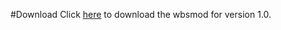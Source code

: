 #Download
Click [here](https://github.com/ManagerSuite/UserManager/blob/release/UserManager.wbsmod?raw=true) to download the wbsmod for version 1.0.
